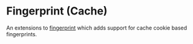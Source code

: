# Fingerprint (Cache)

An extensions to [fingerprint](https://github.com/oelin/fingerprint-cache) which adds support for cache cookie based fingerprints.
